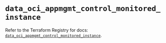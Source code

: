 # `data_oci_appmgmt_control_monitored_instance`

Refer to the Terraform Registry for docs: [`data_oci_appmgmt_control_monitored_instance`](https://registry.terraform.io/providers/oracle/oci/6.18.0/docs/data-sources/appmgmt_control_monitored_instance).
